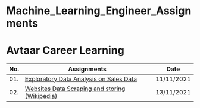 # Machine_Learning_Engineer_Assignments

# Avtaar Career Learning

| No. | Assignments                                                                                                                                      |    Date    |
| --- | ------------------------------------------------------------------------------------------------------------------------------------------------ | :--------: |
| 01. | [Exploratory Data Analysis on Sales Data](https://github.com/SahilSK202/Machine_Learning_Engineer_Assignments/tree/main/01.EDA_Sales_Analysis)   | 11/11/2021 |
| 02. | [Websites Data Scraping and storing (Wikipedia)](https://github.com/SahilSK202/Machine_Learning_Engineer_Assignments/tree/main/02.Data_Scraping) | 13/11/2021 |
